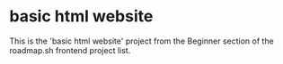 # basic html website

This is the 'basic html website' project from the Beginner section of the roadmap.sh frontend project list.
